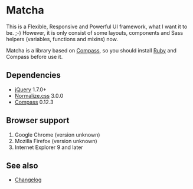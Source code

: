# Matcha

This is a Flexible, Responsive and Powerful UI framework, what I want it to be. ;-) However, it is only consist of some layouts, components and Sass helpers (variables, functions and mixins) now.

Matcha is a library based on [Compass](http://compass-style.org/), so you should install [Ruby](https://www.ruby-lang.org/) and Compass before use it.

## Dependencies

* [jQuery](http://jquery.com/) 1.7.0+
* [Normalize.css](http://necolas.github.io/normalize.css/) 3.0.0
* [Compass](http://compass-style.org/) 0.12.3

## Browser support

1.  Google Chrome (version unknown)
2.  Mozilla Firefox (version unknown)
3.  Internet Explorer 9 and later

## See also

- [Changelog](CHANGELOG.md)
